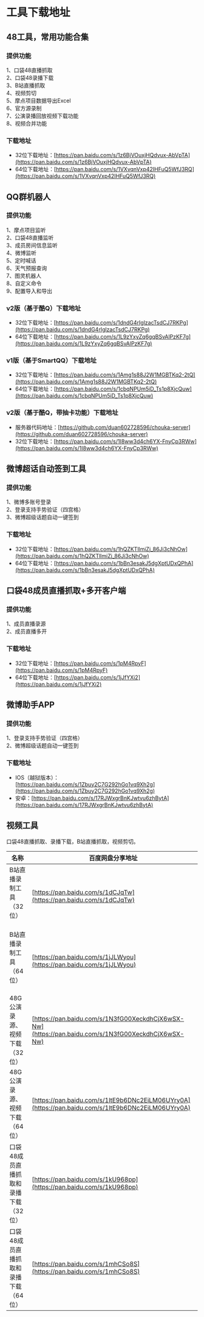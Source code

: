 # 工具下载地址

## 48工具，常用功能合集
### 提供功能
1、口袋48直播抓取   
2、口袋48录播下载   
3、B站直播抓取   
4、视频剪切   
5、摩点项目数据导出Excel   
6、官方源录制   
7、公演录播回放视频下载功能   
8、视频合并功能
### 下载地址
* 32位下载地址：[https://pan.baidu.com/s/1z6BjVOuxjHQdvux-AbVpTA](https://pan.baidu.com/s/1z6BjVOuxjHQdvux-AbVpTA)
* 64位下载地址：[https://pan.baidu.com/s/1VXvqnVxp42IHFuQ5WfJ3RQ](https://pan.baidu.com/s/1VXvqnVxp42IHFuQ5WfJ3RQ)

## QQ群机器人
### 提供功能
1、摩点项目监听   
2、口袋48直播监听   
3、成员房间信息监听   
4、微博监听   
5、定时喊话   
6、天气预报查询   
7、图灵机器人   
8、自定义命令   
9、配置导入和导出
### v2版（基于酷Q）下载地址
* 32位下载地址：[https://pan.baidu.com/s/1dndG4rIglzacTsdCJ7RKPg](https://pan.baidu.com/s/1dndG4rIglzacTsdCJ7RKPg)
* 64位下载地址：[https://pan.baidu.com/s/1L9zYxyZq6gqBSvAlPzKF7g](https://pan.baidu.com/s/1L9zYxyZq6gqBSvAlPzKF7g)
### v1版（基于SmartQQ）下载地址
* 32位下载地址：[https://pan.baidu.com/s/1Amg1s88J2W1MGBTKq2-2tQ](https://pan.baidu.com/s/1Amg1s88J2W1MGBTKq2-2tQ)
* 64位下载地址：[https://pan.baidu.com/s/1cbqNPUm5iD_Ts1p8XjcQuw](https://pan.baidu.com/s/1cbqNPUm5iD_Ts1p8XjcQuw)
### v2版（基于酷Q，带抽卡功能）下载地址
* 服务器代码地址：[https://github.com/duan602728596/chouka-server](https://github.com/duan602728596/chouka-server)
* 32位下载地址：[https://pan.baidu.com/s/1I8ww3d4ch6YX-FnyCp3RWw](https://pan.baidu.com/s/1I8ww3d4ch6YX-FnyCp3RWw)

## 微博超话自动签到工具
### 提供功能
1、微博多账号登录   
2、登录支持手势验证（四宫格）   
3、微博超级话题自动一键签到
### 下载地址
* 32位下载地址：[https://pan.baidu.com/s/1hQZKTllmiZj_86Ji3cNhOw](https://pan.baidu.com/s/1hQZKTllmiZj_86Ji3cNhOw)
* 64位下载地址：[https://pan.baidu.com/s/1bBn3esakJ5dgXptUDxQPhA](https://pan.baidu.com/s/1bBn3esakJ5dgXptUDxQPhA)

## 口袋48成员直播抓取+多开客户端
### 提供功能
1、成员直播录源   
2、成员直播多开
### 下载地址
* 32位下载地址：[https://pan.baidu.com/s/1pM4RpyF](https://pan.baidu.com/s/1pM4RpyF)
* 64位下载地址：[https://pan.baidu.com/s/1jJfYXi2](https://pan.baidu.com/s/1jJfYXi2)

## 微博助手APP
### 提供功能
1、登录支持手势验证（四宫格）   
2、微博超级话题自动一键签到
### 下载地址
* IOS（越狱版本）：[https://pan.baidu.com/s/1Zbuy2C7G292hGo1vq9Xh2g](https://pan.baidu.com/s/1Zbuy2C7G292hGo1vq9Xh2g)
* 安卓：[https://pan.baidu.com/s/17RJWxgrBnKJwtvu6zhBytA](https://pan.baidu.com/s/17RJWxgrBnKJwtvu6zhBytA)

## 视频工具
口袋48直播抓取、录播下载，B站直播抓取，视频剪切。

| 名称 | 百度网盘分享地址 |
| ---  | --- |
| B站直播录制工具（32位）               | [https://pan.baidu.com/s/1dCJqTw](https://pan.baidu.com/s/1dCJqTw) |
| B站直播录制工具（64位）               | [https://pan.baidu.com/s/1jJLWyou](https://pan.baidu.com/s/1jJLWyou) |
| 48G公演录源、视频下载（32位）         | [https://pan.baidu.com/s/1N3fG00XeckdhCjX6wSX-Nw](https://pan.baidu.com/s/1N3fG00XeckdhCjX6wSX-Nw) |
| 48G公演录源、视频下载（64位）         | [https://pan.baidu.com/s/1ltE9b6DNc2EiLM06UYry0A](https://pan.baidu.com/s/1ltE9b6DNc2EiLM06UYry0A) |
| 口袋48成员直播抓取和录播下载 （32位） | [https://pan.baidu.com/s/1kU968pp](https://pan.baidu.com/s/1kU968pp) |
| 口袋48成员直播抓取和录播下载 （64位） | [https://pan.baidu.com/s/1mhCSo8S](https://pan.baidu.com/s/1mhCSo8S) |
